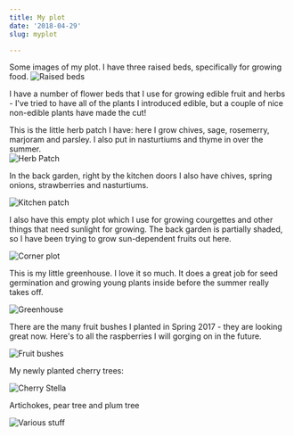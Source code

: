 ```yaml
---
title: My plot
date: '2018-04-29'
slug: myplot

---
```


Some images of my plot.  I have three raised beds, specifically for growing food.
![Raised beds](/images/raisedbeds.jpg)

I have a number of flower beds that I use for growing edible fruit and herbs - I've tried to have all of the plants I introduced edible, but a couple of nice non-edible plants have made the cut! 

This is the little herb patch I have: here I grow chives, sage, rosemerry, marjoram and parsley.  I also put in nasturtiums and thyme in over the summer.  
![Herb Patch](/images/herb.jpg)

In the back garden, right by the kitchen doors I also have chives, spring onions, strawberries and nasturtiums. 

![Kitchen patch](/images/chive.jpg)

I also have this empty plot which I use for growing courgettes and other things that need sunlight for growing.  The back garden is partially shaded, so I have been trying to grow sun-dependent fruits out here.

![Corner plot](/images/corner.jpg)

This is my little greenhouse.  I love it so much.  It does a great job for seed germination and growing young plants inside before the summer really takes off. 

![Greenhouse](/images/greenhouse.jpg)

There are the many fruit bushes I planted in Spring 2017 - they are looking great now.  Here's to all the raspberries I will gorging on in the future.

![Fruit bushes](/images/fruit.jpg)


My newly planted cherry trees:

![Cherry Stella](/images/cherry.jpg)

Artichokes, pear tree and plum tree


![Various stuff](/images/artandplum.jpg)
